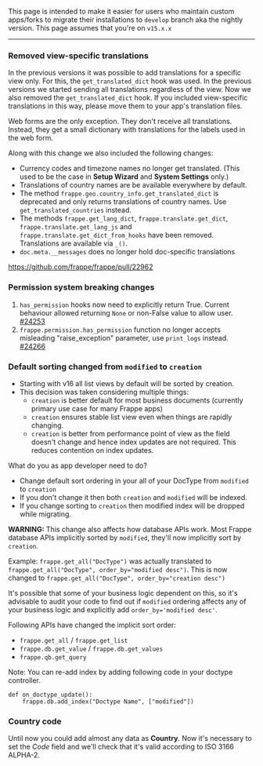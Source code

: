 This page is intended to make it easier for users who maintain custom apps/forks to migrate their installations to `develop` branch aka the nightly version. This page assumes that you're on `v15.x.x`

---

### Removed view-specific translations

In the previous versions it was possible to add translations for a specific view only. For this, the `get_translated_dict` hook was used. In the previous versions we started sending all translations regardless of the view. Now we also removed the `get_translated_dict` hook. If you included view-specific translations in this way, please move them to your app's translation files.

Web forms are the only exception. They don't receive all translations. Instead, they get a small dictionary with translations for the labels used in the web form.

Along with this change we also included the following changes:

- Currency codes and timezone names no longer get translated. (This used to be the case in **Setup Wizard** and **System Settings** only.)
- Translations of country names are be available everywhere by default. 
- The method `frappe.geo.country_info.get_translated_dict` is deprecated and only returns translations of country names. Use `get_translated_countries` instead.
- The methods `frappe.get_lang_dict`, `frappe.translate.get_dict`, `frappe.translate.get_lang_js` and `frappe.translate.get_dict_from_hooks` have been removed. Translations are available via `_()`.
- `doc.meta.__messages` does no longer hold doc-specific translations

https://github.com/frappe/frappe/pull/22962


### Permission system breaking changes

1. `has_permission` hooks now need to explicitly return True. Current behaviour allowed returning `None` or non-False value to allow user. [#24253](https://github.com/frappe/frappe/pull/24253)
2. `frappe.permission.has_permission` function no longer accepts misleading "raise_exception" parameter, use `print_logs` instead. [#24266](https://github.com/frappe/frappe/pull/24266)


### Default sorting changed from `modified` to `creation`

- Starting with v16 all list views by default will be sorted by creation.
- This decision was taken considering multiple things:
    - `creation` is better default for most business documents (currently primary use case for many Frappe apps)
    - `creation` ensures stable list view even when things are rapidly changing. 
    - `creation` is better from performance point of view as the field doesn't change and hence index updates are not required. This reduces contention on index updates.


What do you as app developer need to do?
- Change default sort ordering in your all of your DocType from `modified` to `creation`
- If you don't change it then both `creation` and `modified` will be indexed. 
- If you change sorting to `creation` then modified index will be dropped while migrating. 


**WARNING:** This change also affects how database APIs work. Most Frappe database APIs implicitly sorted by `modified`, they'll now implicitly sort by `creation`. 

Example: `frappe.get_all("DocType")` was actually translated to `frappe.get_all("DocType", order_by="modified desc")`. This is now changed to `frappe.get_all("DocType", order_by="creation desc")`

It's possible that some of your business logic dependent on this, so it's advisable to audit your code to find out if `modified` ordering affects any of your business logic and explicitly add `order_by='modified desc'`.

Following APIs have changed the implicit sort order:

- `frappe.get_all` / `frappe.get_list`
- `frappe.db.get_value` / `frappe.db.get_values`
- `frappe.qb.get_query`

Note: You can re-add index by adding following code in your doctype controller. 

```
def on_doctype_update():
    frappe.db.add_index("Doctype Name", ["modified"])
```

### Country code

Until now you could add almost any data as **Country**. Now it's necessary to set the _Code_ field and we'll check that it's valid according to ISO 3166 ALPHA-2.